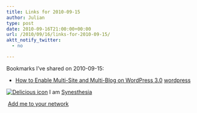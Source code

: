 ```yaml
---
title: Links for 2010-09-15
author: Julian
type: post
date: 2010-09-16T21:00:00+00:00
url: /2010/09/16/links-for-2010-09-15/
aktt_notify_twitter:
  - no

---
```

Bookmarks I&#8217;ve shared on 2010-09-15:

  * [How to Enable Multi-Site and Multi-Blog on WordPress 3.0][1] 
    [wordpress][2] </li> </ul> 
    
    <p class="deliciouslink">
      <a href="https://del.icio.us/synesthesia" title="See all my bookmarks on del.icio.us"><img src="https://www.synesthesia.co.uk/images/deliciousicon.jpg" alt="Delicious icon" /></a>&nbsp;I am <a href="https://del.icio.us/synesthesia" title="See all my bookmarks on del.icio.us">Synesthesia</a>
    </p>
    
    <p class="deliciouslink">
      <a href="https://del.icio.us/network?add=synesthesia" title="Add me to your del.icio.us network"><img src="https://www.synesthesia.co.uk/images/add.gif" alt="" /></a>&nbsp;<a href="https://del.icio.us/network?add=synesthesia" title="Add me to your del.icio.us network">Add me to your network</a>
    </p>

 [1]: https://www.mydigitallife.info/2010/06/25/how-to-enable-multi-site-and-multi-blog-on-wordpress-3-0/
 [2]: https://delicious.com/synesthesia/wordpress